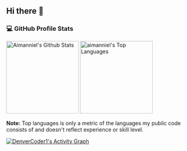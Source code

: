 ## Hi there 👋

 <h3>💻 GitHub Profile Stats</h3>

  <!-- https://github.com/anuraghazra/github-readme-stats -->

  <a href="https://github.com/aimanniel/github-readme-stats"><img alt="Aimanniel's Github Stats" src="https://denvercoder1-github-readme-stats.vercel.app/api/?username=aimanniel&show_icons=true&include_all_commits=true&count_private=true&theme=react&hide_border=true&bg_color=1F222E&title_color=F85D7F&icon_color=F8D866" height="192px"/></a>
  <a href="https://github.com/aimanniel/github-readme-stats"><img alt="aimanniel's Top Languages" src="https://denvercoder1-github-readme-stats.vercel.app/api/top-langs/?username=aimanniel&langs_count=8&layout=compact&theme=react&hide_border=true&bg_color=1F222E&title_color=F85D7F&icon_color=F8D866&hide=Jupyter%20Notebook,Roff" height="192px"/></a>
  <br/>

  <b>Note:</b> Top languages is only a metric of the languages my public code consists of and doesn't reflect experience or skill level.
  

  <a href="https://github.com/aimanniel/github-readme-activity-graph"><img alt="DenverCoder1's Activity Graph" src="https://github-readme-activity-graph.vercel.app/graph/?username=aimanniel&bg_color=1F222E&color=F8D866&line=F85D7F&point=FFFFFF&hide_border=true" /></a>



